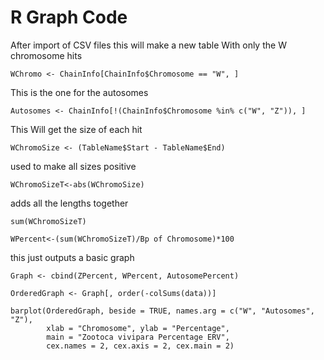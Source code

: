 # R Graph Code


After import of CSV files this will make a new table With only the W chromosome hits 
```
WChromo <- ChainInfo[ChainInfo$Chromosome == "W", ]
```

This is the one for the autosomes 
```
Autosomes <- ChainInfo[!(ChainInfo$Chromosome %in% c("W", "Z")), ]
```

This Will get the size of each hit 
```
WChromoSize <- (TableName$Start - TableName$End)
```

used to make all sizes positive
```
WChromoSizeT<-abs(WChromoSize)
```

adds all the lengths together
```
sum(WChromoSizeT)

WPercent<-(sum(WChromoSizeT)/Bp of Chromosome)*100
```


this just outputs a basic graph 
```
Graph <- cbind(ZPercent, WPercent, AutosomePercent)

OrderedGraph <- Graph[, order(-colSums(data))]

barplot(OrderedGraph, beside = TRUE, names.arg = c("W", "Autosomes", "Z"),
        xlab = "Chromosome", ylab = "Percentage", 
        main = "Zootoca vivipara Percentage ERV",
        cex.names = 2, cex.axis = 2, cex.main = 2)
```
